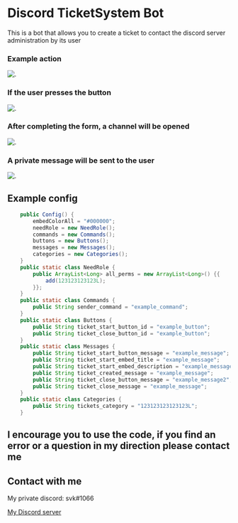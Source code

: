 # Discord TicketSystem Bot

This is a bot that allows you to create a ticket to contact the discord server administration by its user

### Example action

![.](https://i.imgur.com/2uJFal7.png)

### If the user presses the button

![.](https://i.imgur.com/WZgrZ9W.png)

### After completing the form, a channel will be opened

![.](https://i.imgur.com/kfQhvXF.png)

### A private message will be sent to the user

![.](https://i.imgur.com/3tspuMd.png)




## Example config

```java
    public Config() {
        embedColorAll = "#000000";
        needRole = new NeedRole();
        commands = new Commands();
        buttons = new Buttons();
        messages = new Messages();
        categories = new Categories();
    }
    public static class NeedRole {
        public ArrayList<Long> all_perms = new ArrayList<Long>() {{
            add(123123123123L); 
        }};
    }
    public static class Commands {
        public String sender_command = "example_command";
    }
    public static class Buttons {
        public String ticket_start_button_id = "example_button";
        public String ticket_close_button_id = "example_button";
    }
    public static class Messages {
        public String ticket_start_button_message = "example_message";
        public String ticket_start_embed_title = "example_message";
        public String ticket_start_embed_description = "example_message";
        public String ticket_created_message = "example_message";
        public String ticket_close_button_message = "example_message2";
        public String ticket_close_message = "example_message";
    }
    public static class Categories {
        public String tickets_category = "123123123123123L";
    }
```

## I encourage you to use the code, if you find an error or a question in my direction please contact me

## Contact with me
My private discord: svk#1066

[My Discord server](https://dc.dxsbots.pl)
